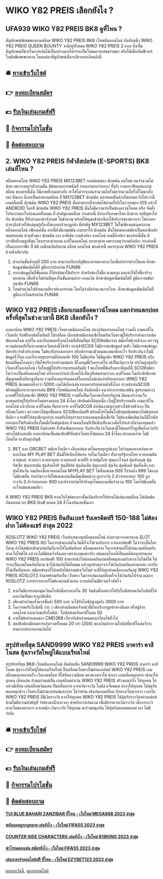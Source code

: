 # WIKO Y82 PREIS เลือกยังไง ?
## UFA939 WIKO Y82 PREIS BK8 ดูที่ไหน ?
สัญลักษณ์พิเศษของเกมสล็อต WIKO Y82 PREIS BK8 เว็บพนันออนไลน์ อันดับหนึ่ง WIKO Y82 PREIS QUEEN BOUNTY จะมีอยู่ทั้งหมด WIKO Y82 PREIS 2 แบบ ซึ่งเป็นสัญลักษณ์ที่ช่วยในการเล่นได้เป็นอย่างมากไม่ว่าจะเป็นโหมดการเล่นธรรมดา หรือใช้เพื่อเปิดฟีเจอร์โบนัสพิเศษของเกม โดยแต่ละสัญลักษณ์นั้นจะมีรายละเอียดดังนี้

## 🛎 [ทางเข้าเว็บไซต์](https://bit.ly/3SdLNi2)
## 👉 [ลงทะเบียนสมัคร](https://bit.ly/3SdLNi2)
## 💵 [รับเงินเล่นเกมส์ฟรี](https://bit.ly/3dyRKHj)
## 👑 [กิจกรรมโปรโมชั่น](https://bit.ly/3dyRKHj)
## 📱 [ติดต่อสอบถาม](https://bit.ly/3dyRKHj)

## 2. WIKO Y82 PREIS กีฬาอีสปอร์ต (E-SPORTS) BK8 เล่นที่ไหน ?
สล็อตออนไลน์ WIKO Y82 PREIS MX123BET ยอดนิยมของ นักพนัน คนใหม่ คนจำนวนไม่น้อย เพราะเหตุว่าตัวเกมนั้น มีต้นแบบการพนันที่ ง่ายมากมายก่ายกอง ทั้งยัง ภาพกราฟิกแต่ละเกมสล็อต ของค่ายนี้นั้น ก็มีภาพที่งามอย่างยิ่ง ทำให้ไม่ว่าจะเล่นจำนวนกี่ครั้งต่อจำนวนกี่ครั้งก็ไม่น่าเบื่อเลย นั่นเอง ก็เลยเป็นค่ายเกมสล็อต ที่ MX123BET นักพนัน หลายคนนั้นต่างก็ชอบพอ ยิ่งไปกว่านี้ เกมสล็อตนี้ นักพนัน WIKO Y82 PREIS นั้นสามารถที่จะเล่นได้ผ่านทั้งยังในระบบของ IOS แล้วก็ ANDROID โดยที่ นักพนัน WIKO Y82 PREIS นั้นไม่มีความจำเป็นต้องดาวน์โหลด หรือ จัดตั้ง โปรแกรมอะไรก่อนเลยทั้งหมด ที่ สำคัญเกมสล็อต จากค่ายนี้ ยังรองรับภาษาไทย อีกด้วย จบปัญหาไปกับ นักพนัน ที่ยังอ่านภาษาอังกฤษ ไม่ชำนาญ พร้อมให้คุณเข้ามาเลือกใช้บริการของพวกเรา ได้เเบบกล้วยๆอีกด้วยให้แด่คุณรู้เรื่องได้เเบบกล้วยๆลูกค้า ที่สำคัญ MX123BET ไม่ใช่เพียงแค่เฉพาะเกม สล็อตออนไลน์ เพียงแค่นั้น ค่ายนี้ยังมีเกมพนัน เกมฯลฯให้ นักพนัน นั้นได้ทดลองสมัครเป็นสมาชิกเข้าทดสอบเล่น ด้วยตัวของ นักพนัน เอง อาทิเช่น เกมยิงปลา ออนไลน์ เกมนี้ยิงปลา ของค่ายนี้นั้น มีกราฟิกที่งามสูงที่สุด ในบรรดาค่ายเกม คาสิโนออนไลน์ หลายๆค่าย เพราะเหตุว่าเกมยิงปลา จากค่ายนี้เป็นแบบกราฟิก 3 มิติ เหมือนกันกับเกม สล็อต ออนไลน์ ของค่ายนี้ หลายๆเกม WIKO Y82 PREIS ด้วยสิ่งเดียวกัน
1. ฝากเงินขั้นต่ำอยู่ที่ 200 บาท สามารถเลือกบัญชีธนาคารของทางเว็บเพื่อทำการฝากได้เลย ศึกษาข้อมูลเพิ่มเติมได้ที่ คู่มือการฝากเงิน FUN88
2. กรอกข้อมูลไม่กี่ขั้นตอน ก็ได้รหัสมาใช้บริการ สำหรับช่องใส่ชื่อ นามสกุล แนะนำให้ใส่ชื่อจริงๆ ของท่าน เพื่อที่จะไม่เกิดปัญหาในขั้นตอนฝาก-ถอนเงิน ศึกษาข้อมูลเพิ่มเติมได้ที่ คู่มือการสมัครสมาชิก FUN88
3. โอนย้ายเงินไปยังหมวดที่เราต้องการเล่น โดยไม่จำกัดจำนวนการโอน  ศึกษาข้อมูลเพิ่มเติมได้ที่ คู่มือการโอนย้ายเงิน FUN88

## WIKO Y82 PREIS เลือกเกมสล็อตดาวน์โหลด แตกง่ายแตกบ่อยครั้งที่สุดในช่วงเวลานี้ BK8 เลือกยังไง ?
ลงทะเบียน WIKO Y82 PREIS เว็บตรงพนันออนไลน์ สลากกินแบ่งออนไลน์ รวมทั้ง เกมคาสิโนเว็บหลัก รับฟรีเครดิตในทันที โปรสล็อต
เลือกเข้าสมัครสมาชิกใหม่กับเว็บตรงผู้ให้บริการด้านการเดิมพันออนไลน์ คาสิโน และก็ลอตเตอรี่ออนไลน์ที่เยี่ยมที่สุด SCG9สมัครง่าย สมัครได้ด้วยตัวเอง ตรวจดูความปลอดภัยในระบบของเว็บแห่งนี้ได้จริง ทางเข้าSCG9 ไม่มีการขอข้อมูลส่วนตัว ไม่มีการขอข้อมูลบัตรประจำตัวประชาชน ไม่ต้องรับรองเอกสาร หรือพิจารณาตัวตนของสมาชิกอะไร รับประกันว่าไม่มีข้อมูลรั่วไหล และก็ระบบธุรกรรมที่ปลอดภัย 100 ไม่มีทุจริต ไม่มีตุกติก WIKO Y82 PREIS หรือข้อแม้ที่คดโกงแน่ๆ เปิดให้บริการอย่างแม่นยำ มีใบอนุมัติวิเคราะห์ได้
เข้าปั้นเงินรางวัล ทำเงินสูงสุดกับ เว็บคาสิโนออนไลน์ เว็บใหญ่ผู้ให้บริการแบรนด์อันดับ 1 ของไทยที่มีเครือมากที่สุดที่นี้ SCG9สมัคร ไม่ว่าจะเป็นสล็อตออนไลน์ หรือบาคาร่าแล้วก็เกมโต๊ะอื่นๆที่เล่นผ่านระบบ คาสิโนสด ในประสิทธิภาพสัญญาณที่เสถียรสูงก็ตาม รวมทั้งเกมอาร์เคดคาสิโนออนไลน์เล่นง่ายอีกเยอะแยะ WIKO Y82 PREIS มีเกมมากยิ่งกว่า 5000 เกมให้เลือกเล่นจากหลายร้อยค่ายดังทั้งโลก ทางเข้าเล่นSCG9 พร้อมคู่มือกระบวนการเล่น BK8 เว็บพนันออนไลน์ อันดับหนึ่ง แนวทางการชนะพนัน สูตรเกมต่างๆแจกฟรีให้กับสมาชิก WIKO Y82 PREIS รวมทั้งเป็นเว็บภาษาไทยบริบูรณ์ มีคณะทำงานเว็บมาสเตอร์อยู่ให้บริการโดยตรงตลอด 24 ชั่วโมง เข้าติดต่อได้ทุกเมื่อ
เว็บผู้ให้บริการหลัก เกมคาสิโนออนไลน์ แล้วก็เกม คาสิโนสด ที่ครบวงจร คาสิโนSCG9 ดำเนินงานทุกๆอย่างได้ด้วยตัวเอง ปั่นสล็อตเว็บตรง ตรวจตราได้ทุกขั้นตอน SCG9เครดิตฟรี พร้อมโปรโมชั่นโบนัสสุดพิเศษมากไม่น้อยเลยทีเดียว แจกฟรีให้สมาชิกทุกท่าน ยอมรับได้ทุกรายการตลอดทุกเมื่อเชื่อวัน ไม่ต้องเพิ่มเติมเงินก็มีโบนัสเยอะแยะให้กับนักเสี่ยงโชคมือใหม่ทุนน้อย ส่วนคนไหนที่เป็นนักเสี่ยงดวงมือโปรแล้วก็สายลงทุนแล้ว WIKO Y82 PREIS ยิ่งฝากเข้า ยิ่งรับเพิ่มเยอะแยะ รับประกันว่าเว็บแห่งนี้ให้ผลกำไรสูงขึ้นยิ่งกว่าเป้าอย่างไม่ต้องสงสัย ลงทะเบียนเป็นสมาชิกฟรีที่หน้าเว็บตรงได้ตลอด 24 ชั่วโมง ฝากถอนง่าย ไม่มีเงื่อนไข รองรับทุกบัญชี
1. BET และ ORCBET สมัครเว็บเดียว เลือกเล่นหวยได้ครบทุกรูปแบบ ไม่ว่าคุณอยากเล่นหวยแบบไหน MY PLAY BET นั้นมีให้เลือกได้ครบ จบในเว็บเดียว ทั้งหวยรัฐบาลไทย หวยออมสิน หวยธกส. หวยลาว หวยฮานอย หวยมาเลย์ หวยยี่กี หวยหุ้นไทย หุ้นดาวโจนส์ หุ้นอังกฤษ หุ้นรัสเซีย หุ้นเยอรมัน หุ้นสิงคโปร์ หุ้นอียิปต์ หุ้นอินเดีย หุ้นเกาหลี หุ้นจีน หุ้นนิเคอิ หุ้นฮั่งเส็ง และหุ้นไต้หวัน กดเลือกซื้อหวยออนไลน์ MYPLAY BET ได้ตั้งแต่เลข 000 ไปจนถึง 999 ได้แบบไม่มีเลขอั้น จ่ายเงินรางวัลให้แพงแบบเต็มเม็ดเต็มหน่วย ถูกรางวัล 2 ตัวจ่ายบาทละ 100 ถูกรางวัล 3 ตัวจ่ายบาทละ 900 และยังจ่ายเงินให้จริงทุกโพยแบบเต็มจำนวน 100 โดยไม่มีเลขอั้นอะไรแม้แต่เลขเดียว

A WIKO Y82 PREIS BK8 ทางเว็บไซต์ของเรานั้นเปิดบริการให้ท่านได้เล่นเกมสล็อต ได้เดิมพันกันตลอดเวลา BK8 บีเค8 ตลอด 24 ชั่วโมงกันเลยนั้นเอง

## WIKO Y82 PREIS ยืนยันเบอร์ รับเครดิตฟรี 150-188 ไม่ต้องฝาก ไม่ต้องแชร์ ล่าสุด 2022
XOSLOTZ WIKO Y82 PREIS เว็บเข้าเล่นเกมสล็อตออนไลน์ ส่งตรงมาจากค่ายเกม SLOT WIKO Y82 PREIS XO ในการเข้ามาเล่นในวันนี้ก็จะได้เจอกับการ แจกเครดิตฟรี ไม่ว่าจะเป็นใครก็ตาม ถ้าได้สมัครเข้ามาเล่นกันก็แจกให้ในทันทีเลย สล็อตแตกง่าย ในการเข้ามาก็ไปเล่นเกมสล็อตกับทางเว็บไซต์ได้ แล้วจะไม่มีผิดหวังกันเลย เพราะเกมแตกจริง เล่นตอนไหนก็เป็นผลดีต่อทุกท่านเลย WIKO Y82 PREIS เครดิตฟรี 100 สามารถนำไปต่อยอดกับเกมสล็อตทุกเกมกับทางเว็บไซต์ได้ ไม่ว่าจะเป็นเกมไหนกันก็ตาม นำไปเล่นกันได้ทั้งหมด แล้วทุกท่านอาจจะได้เงินก้อนกันออกมาเลย การรับก็ไม่เป็นที่ยุ่งยาก สมัครเข้ามาก็ไปกดรับได้ทางหน้าเว็บไซต์ จะมีให้ทุกท่านเลือกกดกันอยู่ WIKO Y82 PREIS XOSLOTZ ยังมาพร้อมกับเป็น เว็บตรง ในการเล่นเกมสล็อตก็จะได้เงินกันไปจำนวนมาก XOSLOTZ การทำรายการก็ไม่ต้องผ่านตัวแทน ระบบอัตโนมัติรวดเร็วทันใจ
1. หากไม่มีการเล่นหมุนเวียนโบนัสนี้ครบภายใน 30 วันนับตั้งแต่การได้รับโบนัสยอดเงินโบนัสที่ได้และเงินที่ชนะจะถูกหักคืน
2. เพียงฝากเงินครั้งแรกขั้นต่ำ 500 บาท จะได้รับโบนัสสูงสุดถึง 3000 บาท
3. ในการขอรับโบนัสนี้ ง่าย ๆ เพียงท่านติดต่อเจ้าหน้าที่ฝ่ายบริการลูกค้าทางอีเมล หรือผู้ช่วยออนไลน์ และแจ้งขอรับโบนัส;  โบนัสต้อนรับคาสิโนสด 50
4. ภายใต้ข้อกำหนดของ CMD368 เกี่ยวกับข้อกำหนดและเงื่อนไขทั่วไป
5. สมาชิกต้องมียอดการเล่นรวมทั้งหมด 20 เท่า (20X) ของเงินฝากรวมโบนัสที่คาสิโนสดจึงจะสามารถทำการถอนเงินได้

## สรุปท้ายที่สุด SAND9999 WIKO Y82 PREIS บาคาร่า คาสิโนสด ลุ้นรางวัลใหญ่ได้แบบเรียลไทม์
สรุปท้ายที่สุด BK8 เว็บพนันออนไลน์ อันดับหนึ่ง SAND9999 WIKO Y82 PREIS บาคาร่า คาสิโนสด ลุ้นรางวัลใหญ่ได้แบบเรียลไทม์ ปั่นสล็อตเว็บตรงไม่ผ่านเอเย่นต์ WIKO Y82 PREIS เกมสล็อตแตกหลายครั้ง เว็บเกมสล็อต ที่ได้รับความนิยม ของพวกเราได้ นำเอา เกมสล็อตทุกค่าย เข้ามาให้ทุกคน เลือกเล่น ล้วนแล้วแต่เป็น เกมสล็อตทำเงิน WIKO Y82 PREIS สร้างผลกำไร ให้ทุกคน ได้อย่างดีเยี่ยม เล่นสล็อตเงินแสน ปั่นสล็อตง่าย แจกเงินรางวัล โบนัส แจ็คพอต ต่างๆให้ทุกคน ได้ลุ้นรับตลอดทุกช่วง เว็บตรงไม่ผ่านเอเย่นต์แตกง่าย ไม่ว่าท่าน เข้าเล่นเกมสล็อต กับทางเว็บพวกเรา เวลาใด WIKO Y82 PREIS ก็มีเงินรางวัล แจกให้ทุกคน WIKO Y82 PREIS ได้ลุ้นรับรางวัลอย่างแน่แท้ ท่านไม่มีความสำคัญที่ จำต้องมานั่งรอเวลา สำหรับการเล่นเกม เพื่อมีการแจกเงินรางวัล เนื่องจากว่าทางเว็บของพวกเรา แจกหนัก เงินรางวัล ให้ทุกคน มาร่วมสนุกกัน ได้ลุ้นรับตลอดตลอดเวลา ไม่มีจำกัด

## 🛎 [ทางเข้าเว็บไซต์](https://bit.ly/3SdLNi2)
## 👉 [ลงทะเบียนสมัคร](https://bit.ly/3SdLNi2)
## 💵 [รับเงินเล่นเกมส์ฟรี](https://bit.ly/3dyRKHj)
## 👑 [กิจกรรมโปรโมชั่น](https://bit.ly/3dyRKHj)
## 📱 [ติดต่อสอบถาม](https://bit.ly/3dyRKHj)

#### [TUI BLUE BAHARI ZANZIBAR ที่ไหน - เว็บใหม่ MEGA888 2023 ล่าสุด](https://atom.io/themes/tui%20blue%20bahari%20zanzibar%20ที่ไหน%20-%20เว็บใหม่%20mega888%202023%20ล่าสุด)
#### [พนันบอลถูกกฎหมาย เล่นยังไง - เว็บใหม่ FIFA55 2023 ล่าสุด](https://atom.io/themes/พนันบอลถูกกฎหมาย%20เล่นยังไง%20-%20เว็บใหม่%20fifa55%202023%20ล่าสุด)
#### [COUNTER SIDE CHARACTERS เล่นยังไง - เว็บใหม่ 818KING 2023 ล่าสุด](https://atom.io/themes/counter%20side%20characters%20เล่นยังไง%20-%20เว็บใหม่%20818king%202023%20ล่าสุด)
#### [ฟาโรทดลองเล่น สมัครยังไง - เว็บใหม่ FIFA55 2023 ล่าสุด](https://atom.io/themes/ฟาโรทดลองเล่น%20สมัครยังไง%20-%20เว็บใหม่%20fifa55%202023%20ล่าสุด)
#### [เล่นบาคาร่าออนไลน์ฟรี ที่ไหน - เว็บใหม่ EZYBET123 2023 ล่าสุด](https://atom.io/themes/เล่นบาคาร่าออนไลน์ฟรี%20ที่ไหน%20-%20เว็บใหม่%20ezybet123%202023%20ล่าสุด)

[ผลบอลวันนี้](https://siamsport.tv "ผลบอลวันนี้"), [ดูบอลออนไลน์](https://siamsport.tv/ดูบอลสด "ดูบอลออนไลน์")